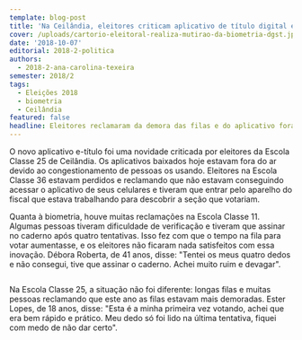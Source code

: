 ```yaml
---
template: blog-post
title: 'Na Ceilândia, eleitores criticam aplicativo de título digital e biometria'
cover: /uploads/cartorio-eleitoral-realiza-mutirao-da-biometria-dgst.jpg
date: '2018-10-07'
editorial: 2018-2-politica
authors:
  - 2018-2-ana-carolina-texeira
semester: 2018/2
tags:
  - Eleições 2018
  - biometria
  - Ceilândia
featured: false
headline: Eleitores reclamaram da demora das filas e do aplicativo fora do ar
---
```

O novo aplicativo e-título foi uma novidade criticada por eleitores da Escola Classe 25 de Ceilândia. Os aplicativos baixados hoje estavam fora do ar devido ao congestionamento de pessoas os usando. Eleitores na Escola Classe 36  estavam perdidos e reclamando que não estavam conseguindo acessar o aplicativo de seus celulares e tiveram que entrar pelo aparelho do fiscal que estava trabalhando para descobrir a seção que votariam.

Quanta à biometria, houve muitas reclamações na Escola Classe 11. Algumas pessoas tiveram dificuldade de verificação e tiveram que assinar no caderno após quatro tentativas. Isso fez com que o tempo na fila para votar aumentasse, e os eleitores não ficaram nada satisfeitos com essa inovação. Débora Roberta, de 41 anos, disse: "Tentei os meus quatro dedos e não consegui, tive que assinar o caderno. Achei muito ruim e devagar".



![]()

Na Escola Classe 25, a situação não foi diferente: longas filas e muitas pessoas reclamando que este ano as filas estavam mais demoradas. Ester Lopes, de 18 anos, disse: "Esta é a minha primeira vez votando, achei que era bem rápido e prático. Meu dedo só foi lido na última tentativa, fiquei com medo de não dar certo".
